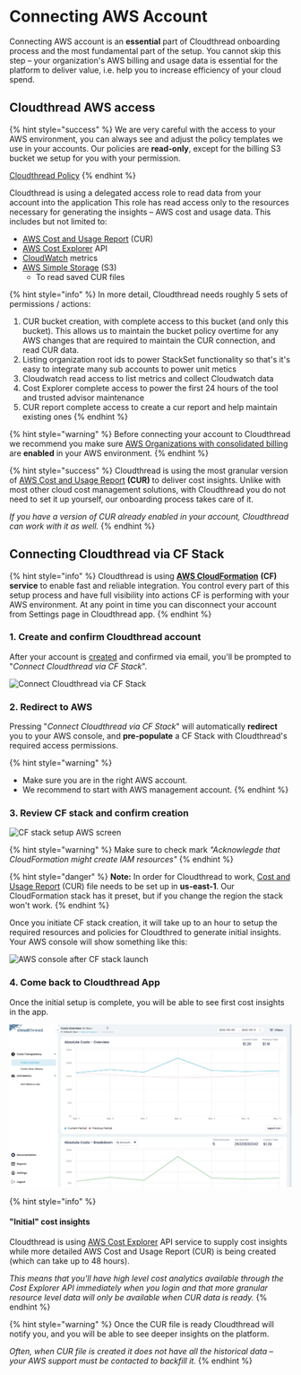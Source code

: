# Connecting AWS Account

Connecting AWS account is an **essential** part of Cloudthread onboarding process and the most fundamental part of the setup. You cannot skip this step – your organization's AWS billing and usage data is essential for the platform to deliver value, i.e. help you to increase efficiency of your cloud spend.

## Cloudthread AWS access

{% hint style="success" %}
We are very careful with the access to your AWS environment, you can always see and adjust the policy templates we use in your accounts. Our policies are **read-only**, except for the billing S3 bucket we setup for you with your permission.

[Cloudthread Policy](http://s3.us-west-2.amazonaws.com/cloudthread-cfn-resources/stacks/VLiZS1awYio9Hlp2afzh1QKEG4HOV4nAPEEzC5ckHDQ.yaml)
{% endhint %}

Cloudthread is using a delegated access role to read data from your account into the application This role has read access only to the resources necessary for generating the insights – AWS cost and usage data. This includes but not limited to:

* [AWS Cost and Usage Report](https://aws.amazon.com/aws-cost-management/aws-cost-and-usage-reporting/) (CUR)
* [AWS Cost Explorer](https://aws.amazon.com/aws-cost-management/aws-cost-explorer/) API
* [CloudWatch](https://aws.amazon.com/cloudwatch/) metrics
* [AWS Simple Storage](https://aws.amazon.com/s3) (S3)
  * To read saved CUR files

{% hint style="info" %}
In more detail, Cloudthread needs roughly 5 sets of permissions / actions:

1. CUR bucket creation, with complete access to this bucket (and only this bucket). This allows us to maintain the bucket policy overtime for any AWS changes that are required to maintain the CUR connection, and read CUR data.
2. Listing organization root ids to power StackSet functionality so that's it's easy to integrate many sub accounts to power unit metics
3. Cloudwatch read access to list metrics and collect Cloudwatch data
4. Cost Explorer complete access to power the first 24 hours of the tool and trusted advisor maintenance
5. CUR report complete access to create a cur report and help maintain existing ones
{% endhint %}

{% hint style="warning" %}
Before connecting your account to Cloudthread we recommend you make sure [AWS Organizations with consolidated billing](https://aws.amazon.com/organizations/) are **enabled** in your AWS environment.
{% endhint %}

{% hint style="success" %}
Cloudthread is using the most granular version of [AWS Cost and Usage Report](https://aws.amazon.com/aws-cost-management/aws-cost-and-usage-reporting/) **(CUR)** to deliver cost insights. Unlike with most other cloud cost management solutions, with Cloudthread you do not need to set it up yourself, our onboarding process takes care of it.

_If you have a version of CUR already enabled in your account, Cloudthread can work with it as well._
{% endhint %}

## Connecting Cloudthread via CF Stack

{% hint style="info" %}
Cloudthread is using [**AWS CloudFormation**](https://aws.amazon.com/cloudformation/) **(CF)** **service** to enable fast and reliable integration. You control every part of this setup process and have full visibility into actions CF is performing with your AWS environment. At any point in time you can disconnect your account from Settings page in Cloudthread app.
{% endhint %}

### 1. Create and confirm Cloudthread account

After your account is [created](app.cloudthread.io/sign-up/) and confirmed via email, you'll be prompted to "_Connect Cloudthread via CF Stack_".

![Connect Cloudthread via CF Stack](https://archbee-image-uploads.s3.amazonaws.com/c7\_e5ZVbCODT0rr09z9Gx/51jIaOM0EwsLP\_\_rD08MG\_image.png)

### 2. Redirect to AWS

Pressing "_Connect Cloudthread via CF Stack_" will automatically **redirect** you to your AWS console, and **pre-populate** a CF Stack with Cloudthread's required access permissions.

{% hint style="warning" %}
* Make sure you are in the right AWS account.
* We recommend to start with AWS management account.
{% endhint %}

### 3. Review CF stack and confirm creation

![CF stack setup AWS screen](https://archbee-image-uploads.s3.amazonaws.com/c7\_e5ZVbCODT0rr09z9Gx/cpr-c6EyGtNIdzG6Pzk9E\_image.png)

{% hint style="warning" %}
Make sure to check mark _"Acknowlegde that CloudFormation might create IAM resources"_
{% endhint %}

{% hint style="danger" %}
**Note:** In order for Cloudthread to work, [Cost and Usage Report](https://docs.aws.amazon.com/cur/latest/userguide/what-is-cur.html) (CUR) file needs to be set up in **us-east-1**. Our CloudFormation stack has it preset, but if you change the region the stack won't work.
{% endhint %}

Once you initiate CF stack creation, it will take up to an hour to setup the required resources and policies for Cloudthred to generate initial insights. Your AWS console will show something like this:

![AWS console after CF stack launch](https://archbee-image-uploads.s3.amazonaws.com/c7\_e5ZVbCODT0rr09z9Gx/9ZyRUNWNOupFwOa5b55Ey\_image.png)

### 4. Come back to Cloudthread App

Once the initial setup is complete, you will be able to see first cost insights in the app.

![Cloudthread App](<../.gitbook/assets/connecting-aws-account__default_cost_view.png>)

{% hint style="info" %}
#### **"Initial" cost insights**

Cloudthread is using [AWS Cost Explorer](https://aws.amazon.com/aws-cost-management/aws-cost-explorer/) API service to supply cost insights while more detailed AWS Cost and Usage Report (CUR) is being created (which can take up to 48 hours).

_This means that you'll have high level cost analytics available through the Cost Explorer API immediately when you login and that more granular resource level data will only be available when CUR data is ready._
{% endhint %}

{% hint style="warning" %}
Once the CUR file is ready Cloudthread will notify you, and you will be able to see deeper insights on the platform.

_Often, when CUR file is created it does not have all the historical data – your AWS support must be contacted to backfill it._
{% endhint %}
